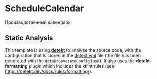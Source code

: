 # ScheduleCalendar
Производственный календарь



## Static Analysis
This template is using [**detekt**](https://github.com/detekt/detekt) to analyze the source code, 
with the configuration that is stored in the [detekt.yml](gradle/detekt/detekt.yml) file (the file has been generated with the `detektGenerateConfig` task). 
It also uses the **detekt-formatting** plugin which includes the ktlint rules (see https://detekt.dev/docs/rules/formatting/).

